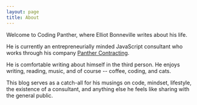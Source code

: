 ```yaml
---
layout: page
title: About
---
```


Welcome to Coding Panther, where Elliot Bonneville writes about his life.

He is currently an entrepreneurially minded JavaScript consultant who works through his company [Panther Contracting](https://www.panthercontracting.com).

He is comfortable writing about himself in the third person. He enjoys writing, reading, music, and of course -- coffee, coding, and cats.

This blog serves as a catch-all for his musings on code, mindset, lifestyle, the existence of a consultant, and anything else he feels like sharing with the general public.


